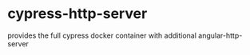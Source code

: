 # cypress-http-server
provides the full cypress docker container with additional angular-http-server
